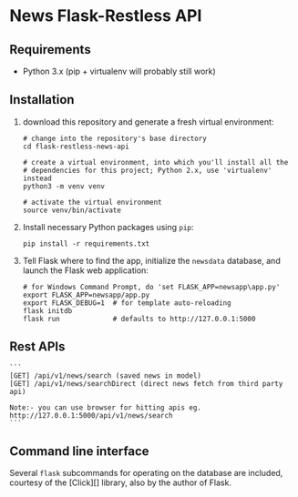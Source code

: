 # News Flask-Restless API

## Requirements

* Python 3.x (pip + virtualenv will probably still work)

## Installation

1. download this repository and generate a fresh virtual
   environment:

    ```
    # change into the repository's base directory
    cd flask-restless-news-api

    # create a virtual environment, into which you'll install all the
    # dependencies for this project; Python 2.x, use 'virtualenv' instead
    python3 -m venv venv

    # activate the virtual environment
    source venv/bin/activate
    ```

2. Install necessary Python packages using `pip`:

    ```
    pip install -r requirements.txt
    ```

3. Tell Flask where to find the app, initialize the `newsdata` database, and
   launch the Flask web application:

    ```
    # for Windows Command Prompt, do 'set FLASK_APP=newsapp\app.py'
    export FLASK_APP=newsapp/app.py
    export FLASK_DEBUG=1  # for template auto-reloading
    flask initdb
    flask run             # defaults to http://127.0.0.1:5000
    ```
   
## Rest APIs

    ```
    [GET] /api/v1/news/search (saved news in model)
    [GET] /api/v1/news/searchDirect (direct news fetch from third party api)

    Note:- you can use browser for hitting apis eg. http://127.0.0.1:5000/api/v1/news/search
    ```

## Command line interface

Several `flask` subcommands for operating on the database are included,
courtesy of the [Click][] library, also by the author of Flask.

